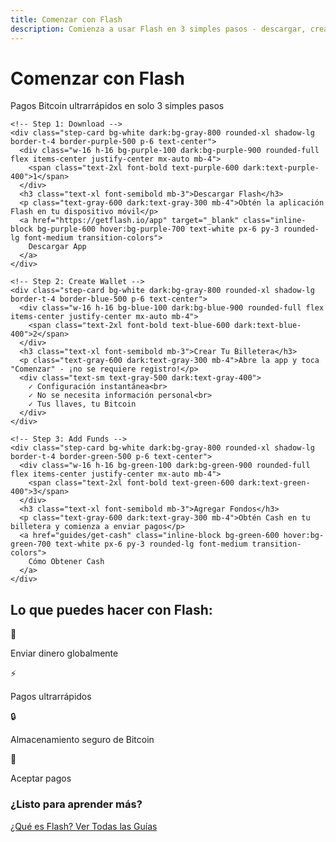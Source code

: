 ```yaml
---
title: Comenzar con Flash
description: Comienza a usar Flash en 3 simples pasos - descargar, crear billetera, agregar fondos
---
```


<div class="get-started-container max-w-4xl mx-auto px-6 py-8">
  <!-- Hero section -->
  <div class="text-center mb-12">
    <h1 class="text-3xl font-bold mb-4 text-purple-600 dark:text-purple-400">Comenzar con Flash</h1>
    <p class="text-lg text-gray-600 dark:text-gray-300 max-w-2xl mx-auto">Pagos Bitcoin ultrarrápidos en solo 3 simples pasos</p>
  </div>
  
  <!-- 3 Steps -->
  <div class="grid grid-cols-1 md:grid-cols-3 gap-8 mb-12">
    
    <!-- Step 1: Download -->
    <div class="step-card bg-white dark:bg-gray-800 rounded-xl shadow-lg border-t-4 border-purple-500 p-6 text-center">
      <div class="w-16 h-16 bg-purple-100 dark:bg-purple-900 rounded-full flex items-center justify-center mx-auto mb-4">
        <span class="text-2xl font-bold text-purple-600 dark:text-purple-400">1</span>
      </div>
      <h3 class="text-xl font-semibold mb-3">Descargar Flash</h3>
      <p class="text-gray-600 dark:text-gray-300 mb-4">Obtén la aplicación Flash en tu dispositivo móvil</p>
      <a href="https://getflash.io/app" target="_blank" class="inline-block bg-purple-600 hover:bg-purple-700 text-white px-6 py-3 rounded-lg font-medium transition-colors">
        Descargar App
      </a>
    </div>
    
    <!-- Step 2: Create Wallet -->
    <div class="step-card bg-white dark:bg-gray-800 rounded-xl shadow-lg border-t-4 border-blue-500 p-6 text-center">
      <div class="w-16 h-16 bg-blue-100 dark:bg-blue-900 rounded-full flex items-center justify-center mx-auto mb-4">
        <span class="text-2xl font-bold text-blue-600 dark:text-blue-400">2</span>
      </div>
      <h3 class="text-xl font-semibold mb-3">Crear Tu Billetera</h3>
      <p class="text-gray-600 dark:text-gray-300 mb-4">Abre la app y toca "Comenzar" - ¡no se requiere registro!</p>
      <div class="text-sm text-gray-500 dark:text-gray-400">
        ✓ Configuración instantánea<br>
        ✓ No se necesita información personal<br>
        ✓ Tus llaves, tu Bitcoin
      </div>
    </div>
    
    <!-- Step 3: Add Funds -->
    <div class="step-card bg-white dark:bg-gray-800 rounded-xl shadow-lg border-t-4 border-green-500 p-6 text-center">
      <div class="w-16 h-16 bg-green-100 dark:bg-green-900 rounded-full flex items-center justify-center mx-auto mb-4">
        <span class="text-2xl font-bold text-green-600 dark:text-green-400">3</span>
      </div>
      <h3 class="text-xl font-semibold mb-3">Agregar Fondos</h3>
      <p class="text-gray-600 dark:text-gray-300 mb-4">Obtén Cash en tu billetera y comienza a enviar pagos</p>
      <a href="guides/get-cash" class="inline-block bg-green-600 hover:bg-green-700 text-white px-6 py-3 rounded-lg font-medium transition-colors">
        Cómo Obtener Cash
      </a>
    </div>
    
  </div>
  
  <!-- Features -->
  <div class="bg-gray-50 dark:bg-gray-800 rounded-xl p-6 mb-8">
    <h2 class="text-xl font-semibold mb-4 text-center">Lo que puedes hacer con Flash:</h2>
    <div class="grid grid-cols-2 md:grid-cols-4 gap-4">
      <div class="text-center">
        <div class="text-2xl mb-2">💸</div>
        <p class="text-sm">Enviar dinero globalmente</p>
      </div>
      <div class="text-center">
        <div class="text-2xl mb-2">⚡</div>
        <p class="text-sm">Pagos ultrarrápidos</p>
      </div>
      <div class="text-center">
        <div class="text-2xl mb-2">🔒</div>
        <p class="text-sm">Almacenamiento seguro de Bitcoin</p>
      </div>
      <div class="text-center">
        <div class="text-2xl mb-2">🏪</div>
        <p class="text-sm">Aceptar pagos</p>
      </div>
    </div>
  </div>
  
  <!-- Next Steps -->
  <div class="text-center">
    <h3 class="text-lg font-semibold mb-4">¿Listo para aprender más?</h3>
    <div class="space-x-4">
      <a href="what-is-flash" class="inline-block bg-purple-600 hover:bg-purple-700 text-white px-6 py-2 rounded-lg font-medium transition-colors">
        ¿Qué es Flash?
      </a>
      <a href="user-guides" class="inline-block border border-purple-600 text-purple-600 hover:bg-purple-50 dark:hover:bg-purple-900 px-6 py-2 rounded-lg font-medium transition-colors">
        Ver Todas las Guías
      </a>
    </div>
  </div>
  
</div>